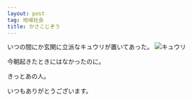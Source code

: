 ```yaml
---
layout: post
tag: 地域社会
title: かさこじぞう
---
```

いつの間にか玄関に立派なキュウリが置いてあった。
![キュウリ](https://kobapan.com/f/19198785701_d9d0d292e6.jpg "キュウリ")

今朝起きたときにはなかったのに。

きっとあの人。

いつもありがとうございます。

